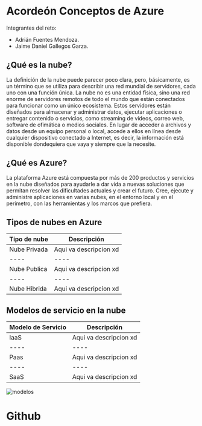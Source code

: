 # Acordeón Conceptos de Azure
Integrantes del reto:
* Adrián Fuentes Mendoza.
* Jaime Daniel Gallegos Garza.

## ¿Qué es la nube?

La definición de la nube puede parecer poco clara, pero, básicamente, es un término que se utiliza para describir una red mundial de servidores, cada uno con una función única. La nube no es una entidad física, sino una red enorme de servidores remotos de todo el mundo que están conectados para funcionar como un único ecosistema. Estos servidores están diseñados para almacenar y administrar datos, ejecutar aplicaciones o entregar contenido o servicios, como streaming de vídeos, correo web, software de ofimática o medios sociales. En lugar de acceder a archivos y datos desde un equipo personal o local, accede a ellos en línea desde cualquier dispositivo conectado a Internet, es decir, la información está disponible dondequiera que vaya y siempre que la necesite.

## ¿Qué es Azure? 

La plataforma Azure está compuesta por más de 200 productos y servicios en la nube diseñados para ayudarle a dar vida a nuevas soluciones que permitan resolver las dificultades actuales y crear el futuro. Cree, ejecute y administre aplicaciones en varias nubes, en el entorno local y en el perímetro, con las herramientas y los marcos que prefiera.


## Tipos de nubes en Azure

|Tipo de nube|Descripción|
|----|----|
|Nube Privada|Aqui va descripcion xd|
|----|----|
|Nube Publica|Aqui va descripcion xd|
|----|----|
|Nube Híbrida|Aqui va descripcion xd|

## Modelos de servicio en la nube

|Modelo de Servicio|Descripción|
|----|----|
|IaaS|Aqui va descripcion xd|
|----|----|
|Paas|Aqui va descripcion xd|
|----|----|
|SaaS|Aqui va descripcion xd|

![modelos](https://www.stackscale.com/wp-content/uploads/2020/04/modelos-servicios-cloud-iaas-paas-saas-stackscale.jpg)



# Github






